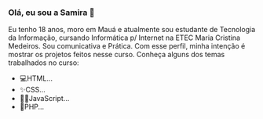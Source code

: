 ### Olá, eu sou a Samira 👋
 Eu tenho 18 anos, moro em Mauá e atualmente sou estudante de Tecnologia da Informação, cursando Informática p/ Internet na ETEC Maria Cristina Medeiros. Sou comunicativa e Prática. Com esse perfil, minha intenção é mostrar os projetos feitos nesse curso. Conheça alguns dos temas trabalhados no curso:                       

- 💻HTML...
- ✨CSS...
- 👨‍💻JavaScript...
- 💬PHP...
<!--
**SamiraOliveira/SamiraOliveira** is a ✨ _special_ ✨ repository because its `README.md` (this file) appears on your GitHub profile.
-->
